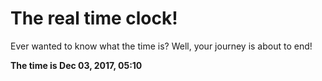 # The real time clock!

Ever wanted to know what the time is? Well, your journey is about to end!

**The time is Dec 03, 2017, 05:10**